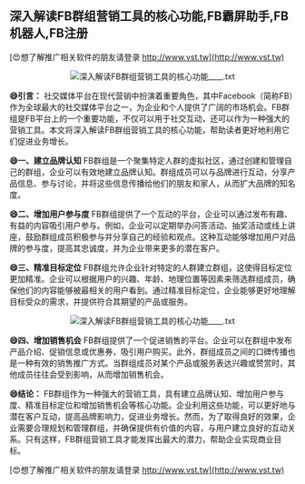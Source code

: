 ## **深入解读FB群组营销工具的核心功能,FB霸屏助手,FB机器人,FB注册**

[😍想了解推广相关软件的朋友请登录 http://www.vst.tw](http://www.vst.tw)

 <center><img src="https://vst.tw/MP4/tuiguang/png/3.png" alt="深入解读FB群组营销工具的核心功能____.txt"></center>

**😄引言：**
社交媒体平台在现代营销中扮演着重要角色，其中Facebook（简称FB）作为全球最大的社交媒体平台之一，为企业和个人提供了广阔的市场机会。FB群组是FB平台上的一个重要功能，不仅可以用于社交互动，还可以作为一种强大的营销工具。本文将深入解读FB群组营销工具的核心功能，帮助读者更好地利用它们促进业务增长。

**😄一、建立品牌认知**
FB群组是一个聚集特定人群的虚拟社区，通过创建和管理自己的群组，企业可以有效地建立品牌认知。群组成员可以与品牌进行互动，分享产品信息、参与讨论，并将这些信息传播给他们的朋友和家人，从而扩大品牌的知名度。

**😄二、增加用户参与度**
FB群组提供了一个互动的平台，企业可以通过发布有趣、有益的内容吸引用户参与。例如，企业可以定期举办问答活动、抽奖活动或线上讲座，鼓励群组成员积极参与并分享自己的经验和观点。这种互动能够增加用户对品牌的参与度，提高其忠诚度，并为企业带来更多的潜在客户。

**😄三、精准目标定位**
FB群组允许企业针对特定的人群建立群组，这使得目标定位更加精准。企业可以根据用户的兴趣、年龄、地理位置等因素来筛选群组成员，确保他们的内容能够被最相关的用户看到。通过精准目标定位，企业能够更好地理解目标受众的需求，并提供符合其期望的产品或服务。

 <center><img src="https://vst.tw/MP4/tuiguang/png/6.png" alt="深入解读FB群组营销工具的核心功能____.txt"></center>

**😄四、增加销售机会**
FB群组提供了一个促进销售的平台。企业可以在群组中发布产品介绍、促销信息或优惠券，吸引用户购买。此外，群组成员之间的口碑传播也是一种有效的销售推广方式。当群组成员对某个产品或服务表达兴趣或赞赏时，其他成员往往会受到影响，从而增加销售机会。

**😄结论：**
FB群组作为一种强大的营销工具，具有建立品牌认知、增加用户参与度、精准目标定位和增加销售机会等核心功能。企业利用这些功能，可以更好地与潜在客户互动，提高品牌影响力，促进业务增长。然而，为了取得良好的效果，企业需要合理规划和管理群组，并确保提供有价值的内容，与用户建立良好的互动关系。只有这样，FB群组营销工具才能发挥出最大的潜力，帮助企业实现商业目标。

[😍想了解推广相关软件的朋友请登录 http://www.vst.tw](http://www.vst.tw)



